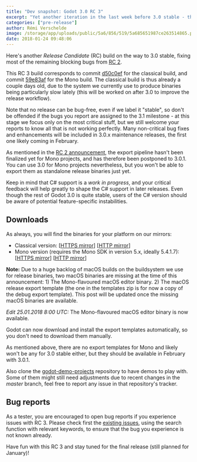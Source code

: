 ```yaml
---
title: "Dev snapshot: Godot 3.0 RC 3"
excerpt: "Yet another iteration in the last week before 3.0 stable - this third release candidate should fix the main issues found in 3.0 RC 2, and bring us very close to what the stable release should be. Please test it extensively, it's (probably) the last call before takeoff!"
categories: ["pre-release"]
author: Rémi Verschelde
image: /storage/app/uploads/public/5a6/856/519/5a685651987ce263514865.png
date: 2018-01-24 09:48:06
---
```


Here's another *Release Candidate* (RC) build on the way to 3.0 stable, fixing most of the remaining blocking bugs from [RC 2](/article/dev-snapshot-godot-3-0-rc-2).

This RC 3 build corresponds to commit [d50c0ef](https://github.com/godotengine/godot/commit/d50c0efd2c352b1e03fea1425e01e120dab8f2bb) for the classical build, and commit [59e83af](https://github.com/godotengine/godot/commit/59e83af201af5a93c7a13750d781c050c2275c07) for the Mono build. The classical build is thus already a couple days old, due to the system we currently use to produce binaries being particularly slow lately (this will be worked on after 3.0 to improve the release workflow).

Note that no release can be bug-free, even if we label it "stable", so don't be offended if the bugs you report are assigned to the 3.1 milestone - at this stage we focus only on the most critical stuff, but we still welcome your reports to know all that is not working perfectly. Many non-critical bug fixes and enhancements will be included in 3.0.x maintenance releases, the first one likely coming in February.

As mentioned in the [RC 2 announcement](/article/dev-snapshot-godot-3-0-rc-3), the export pipeline hasn't been finalized yet for Mono projects, and has therefore been postponed to 3.0.1. You can use 3.0 for Mono projects nevertheless, but you won't be able to export them as standalone release binaries just yet.

Keep in mind that C# support is a *work in progress*, and your critical feedback will help greatly to shape the C# support in later releases. Even though the rest of Godot 3.0 is quite stable, users of the C# version should be aware of potential feature-specific instabilities.

## Downloads

As always, you will find the binaries for your platform on our mirrors:

- Classical version: [[HTTPS mirror](https://downloads.tuxfamily.org/godotengine/3.0/rc3)] [[HTTP mirror](http://op.godotengine.org:81/downloads/3.0/rc3)]
- Mono version (requires the Mono SDK in version 5.x, ideally 5.4.1.7): [[HTTPS mirror](https://downloads.tuxfamily.org/godotengine/3.0/rc3/mono)] [[HTTP mirror](http://op.godotengine.org:81/downloads/3.0/rc3/mono)]

**Note:** Due to a huge backlog of macOS builds on the buildsystem we use for release binaries, two macOS binaries are missing at the time of this announcement: 1) The Mono-flavoured macOS editor binary. 2) The macOS release export template (the one in the templates zip is for now a copy of the debug export template). This post will be updated once the missing macOS binaries are available.

*Edit 25.01.2018 8:00 UTC:* The Mono-flavoured macOS editor binary is now available.

Godot can now download and install the export templates automatically, so you don't need to download them manually.

As mentioned above, there are no export templates for Mono and likely won't be any for 3.0 stable either, but they should be available in February with 3.0.1.

Also clone the [godot-demo-projects](https://github.com/godotengine/godot-demo-projects/) repository to have demos to play with. Some of them might still need adjustments due to recent changes in the *master* branch, feel free to report any issue in that repository's tracker.

## Bug reports

As a tester, you are encouraged to open bug reports if you experience issues with RC 3. Please check first the [existing issues](https://github.com/godotengine/godot/issues), using the search function with relevant keywords, to ensure that the bug you experience is not known already.

Have fun with this RC 3 and stay tuned for the final release (still planned for January)!